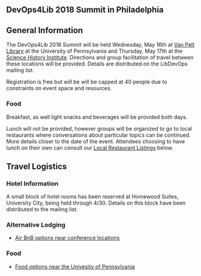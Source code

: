 ## DevOps4Lib 2018 Summit in Philadelphia

## General Information
The  DevOps4Lib 2018 Summit will be held Wednesday, May 16th at [Van Pelt Library](http://www.library.upenn.edu/about/access/vanpelt) at the University of Pennsylvania and Thursday, May 17th at the [Science History Institute](https://www.sciencehistory.org/visit). Directions and group facilitation of travel between these locations will be provided.    Details are distributed on the LibDevOps mailing list.

Registration is free but will be will be capped at 40 people due to constraints on event space and resources.


### Food
Breakfast, as well light snacks and beverages will be provided both days.

Lunch will not be provided, however groups will be organized to go to local restaurants where conversations about particular topics can be continued. More details closer to the date of the event. Attendees choosing to have lunch on their own can consult our [Local Restaurant Listings](#food) below.


## Travel Logistics

### Hotel Information

A small block of hotel rooms has been reserved at Homewood Suites, University City, being held through 4/30.  Details on this block have been distributed to the mailing list.

### Alternative Lodging
* [Air BnB options near conference locations ](https://www.airbnb.com/s/Philadelphia--PA/homes?refinement_paths%5B%5D=%2Fhomes&checkin=2018-05-15&checkout=2018-05-17&adults=1&children=0&infants=0&guests=2&source=mc_search_bar&allow_override%5B%5D=&room_types%5B%5D=Entire%20home%2Fapt&neighborhood_ids%5B%5D=3082&neighborhood_ids%5B%5D=3083&neighborhood_ids%5B%5D=3087&neighborhood_ids%5B%5D=3086&neighborhood_ids%5B%5D=3085&neighborhood_ids%5B%5D=3281&neighborhood_ids%5B%5D=3100&neighborhood_ids%5B%5D=3108&neighborhood_ids%5B%5D=3106&neighborhood_ids%5B%5D=3233&neighborhood_ids%5B%5D=3101&neighborhood_ids%5B%5D=3099&ne_lat=39.97865739243509&ne_lng=-75.13342201481254&sw_lat=39.932557936142445&sw_lng=-75.18603622684867&search_by_map=true&zoom=14&s_tag=4uYFDiQd)

### Food
* [Food options near the Univesity of Pennsylvania](https://docs.google.com/document/d/1QyyvyatlOMOd3BnwAUjPGuJiVvfNp2kk1cp5Y7UvtoY/edit)
